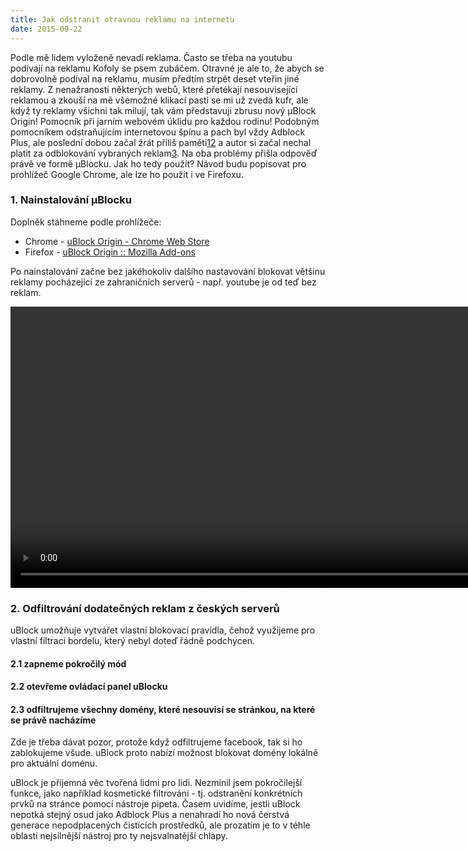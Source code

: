 ```yaml
---
title: Jak odstranit otravnou reklamu na internetu
date: 2015-09-22
---
```


Podle mě lidem vyloženě nevadí reklama. Často se třeba na youtubu podívají na
reklamu Kofoly se psem zubáčem. Otravné je ale to, že abych se dobrovolně
podíval na reklamu, musím předtím strpět deset vteřin jiné reklamy.
Z nenažranosti některých webů, které přetékají nesouvisející reklamou a zkouší
na mě všemožné klikací pasti se mi už zvedá kufr, ale když ty reklamy všichni
tak milují, tak vám představuji zbrusu nový µBlock Origin! Pomocník při
jarním webovém úklidu pro každou rodinu!
Podobným pomocníkem odstraňujícím internetovou špínu a pach byl vždy Adblock
Plus, ale poslední dobou začal žrát příliš
paměti[1](http://lifehacker.com/adblock-plus-once-again-found-to-dramatically-increase-1576341872)[2](http://lifehacker.com/ublock-is-a-fast-and-lightweight-alternative-to-adblock-1625246461)
a autor si začal nechal platit za odblokování vybraných
reklam[3](http://www.theverge.com/2015/2/2/7963577/google-ads-get-through-adblock).
Na oba problémy přišla odpověď právě ve formě µBlocku.
Jak ho tedy použít?  Návod budu popisovat pro prohlížeč Google Chrome, ale lze
ho použít i ve Firefoxu.

### 1. Nainstalování µBlocku
Doplněk stáhneme podle prohlížeče:

* Chrome - [uBlock Origin - Chrome Web Store](https://chrome.google.com/webstore/detail/ublock-origin/cjpalhdlnbpafiamejdnhcphjbkeiagm?hl=cs)
* Firefox - [uBlock Origin :: Mozilla Add-ons](https://addons.mozilla.org/cs/firefox/addon/ublock-origin/)

Po nainstalování začne bez jakéhokoliv dalšího nastavování blokovat většinu
reklamy pocházející ze zahraničních serverů - např. youtube je od teď bez
reklam.

<video height="450px" autoplay loop>
    <source src="static/ublock1.mp4" />
</video>

### 2. Odfiltrování dodatečných reklam z českých serverů
uBlock umožňuje vytvářet vlastní blokovací pravidla, čehož využijeme pro
vlastní filtraci bordelu, který nebyl doteď řádně podchycen.

#### 2.1 zapneme pokročilý mód
#### 2.2 otevřeme ovládací panel uBlocku
#### 2.3 odfiltrujeme všechny domény, které nesouvisí se stránkou, na které se právě nacházíme
Zde je třeba dávat pozor, protože když odfiltrujeme facebook, tak si ho
zablokujeme všude. uBlock proto nabízí možnost blokovat domény lokálně pro
aktuální doménu.


uBlock je příjemná věc tvořená lidmi pro lidi. Nezmínil jsem pokročilejší
funkce, jako například kosmetické filtrování - tj. odstranění konkrétních prvků
na stránce pomocí nástroje pipeta. Časem uvidíme, jestli uBlock nepotká stejný
osud jako Adblock Plus a nenahradí ho nová čerstvá generace nepodplacených
čistících prostředků, ale prozatím je to v téhle oblasti nejsilnější nástroj
pro ty nejsvalnatější chlapy.

